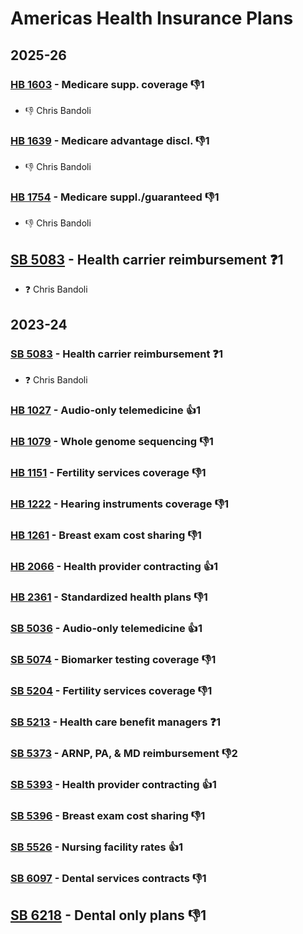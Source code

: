 # Americas Health Insurance Plans
## 2025-26

### [HB 1603](/bill/2025-26/hb/1603/) - Medicare supp. coverage  👎1 
* 👎 Chris Bandoli

### [HB 1639](/bill/2025-26/hb/1639/) - Medicare advantage discl.  👎1 
* 👎 Chris Bandoli

### [HB 1754](/bill/2025-26/hb/1754/) - Medicare suppl./guaranteed  👎1 
* 👎 Chris Bandoli

## [SB 5083](/bill/2025-26/sb/5083/) - Health carrier reimbursement   ❓1
* ❓ Chris Bandoli

## 2023-24

### [SB 5083](/bill/2023-24/sb/5083/) - Health carrier reimbursement   ❓1
* ❓ Chris Bandoli

### [HB 1027](/bill/2023-24/hb/1027/) - Audio-only telemedicine 👍1  

### [HB 1079](/bill/2023-24/hb/1079/) - Whole genome sequencing  👎1 

### [HB 1151](/bill/2023-24/hb/1151/) - Fertility services coverage  👎1 

### [HB 1222](/bill/2023-24/hb/1222/) - Hearing instruments coverage  👎1 

### [HB 1261](/bill/2023-24/hb/1261/) - Breast exam cost sharing  👎1 

### [HB 2066](/bill/2023-24/hb/2066/) - Health provider contracting 👍1  

### [HB 2361](/bill/2023-24/hb/2361/) - Standardized health plans  👎1 

### [SB 5036](/bill/2023-24/sb/5036/) - Audio-only telemedicine 👍1  

### [SB 5074](/bill/2023-24/sb/5074/) - Biomarker testing coverage  👎1 

### [SB 5204](/bill/2023-24/sb/5204/) - Fertility services coverage  👎1 

### [SB 5213](/bill/2023-24/sb/5213/) - Health care benefit managers   ❓1

### [SB 5373](/bill/2023-24/sb/5373/) - ARNP, PA, & MD reimbursement  👎2 

### [SB 5393](/bill/2023-24/sb/5393/) - Health provider contracting 👍1  

### [SB 5396](/bill/2023-24/sb/5396/) - Breast exam cost sharing  👎1 

### [SB 5526](/bill/2023-24/sb/5526/) - Nursing facility rates 👍1  

### [SB 6097](/bill/2023-24/sb/6097/) - Dental services contracts  👎1 

## [SB 6218](/bill/2023-24/sb/6218/) - Dental only plans  👎1 
